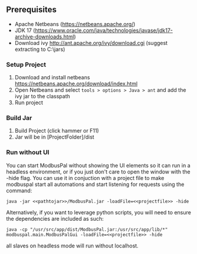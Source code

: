 ## Prerequisites ##

- Apache Netbeans (https://netbeans.apache.org/)
- JDK 17 (https://www.oracle.com/java/technologies/javase/jdk17-archive-downloads.html)
- Download ivy http://ant.apache.org/ivy/download.cgi (suggest extracting to C:\jars)

### Setup Project ###

1. Download and install netbeans https://netbeans.apache.org/download/index.html
1. Open Netbeans and select `tools > options > Java > ant` and add the ivy jar to the classpath
1. Run project

### Build Jar ###

1. Build Project (click hammer or F11)
1. Jar will be in [ProjectFolder]/dist

### Run without UI ###

You can start ModbusPal without showing the UI elements so it can run in a headless environment,
or if you just don't care to open the window with the -hide flag. You can use it in conjuction
with a project file to make modbuspal start all automations and start listening for requests using the command:
```
java -jar <<pathtojar>>/ModbusPal.jar -loadFile=<<projectfile>> -hide
```

Alternatively, if you want to leverage python scripts, you will need to ensure the dependencies are included as such:

```
java -cp "/usr/src/app/dist/ModbusPal.jar:/usr/src/app/lib/*" modbuspal.main.ModbusPalGui -loadFile=<<projectfile>> -hide

```
all slaves on headless mode will run without localhost.
